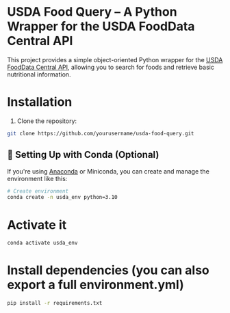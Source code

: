 # USDA Food Query – A Python Wrapper for the USDA FoodData Central API

This project provides a simple object-oriented Python wrapper for the [USDA FoodData Central API](https://fdc.nal.usda.gov/api-key-signup.html), allowing you to search for foods and retrieve basic nutritional information.

# Installation

1. Clone the repository:

```bash
git clone https://github.com/yourusername/usda-food-query.git
```

## 🐍 Setting Up with Conda (Optional)

If you're using [Anaconda](https://www.anaconda.com/) or Miniconda, you can create and manage the environment like this:

```bash
# Create environment
conda create -n usda_env python=3.10
```
# Activate it

```bash
conda activate usda_env
```

# Install dependencies (you can also export a full environment.yml)

```bash
pip install -r requirements.txt
```
